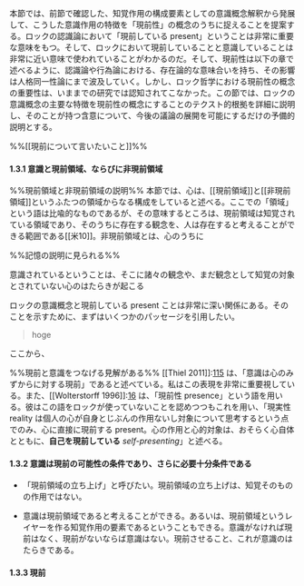 本節では、前節で確認した、知覚作用の構成要素としての意識概念解釈から発展して、こうした意識作用の特徴を「現前性」の概念のうちに捉えることを提案する。ロックの認識論において「現前している present」ということは非常に重要な意味をもつ。そして、ロックにおいて現前していることと意識していることは非常に近い意味で使われていることがわかるのだ。そして、現前性は以下の章で述べるように、認識論や行為論における、存在論的な意味合いを持ち、その影響は人格同一性論にまで波及していく。しかし、ロック哲学における現前性の概念の重要性は、いままでの研究では認知されてこなかった。この節では、ロックの意識概念の主要な特徴を現前性の概念にすることのテクスト的根拠を詳細に説明し、そのことが持つ含意について、今後の議論の展開を可能にするだけの予備的説明とする。

%%[[現前について言いたいこと]]%%

#### 1.3.1 意識と現前領域、ならびに非現前領域

%%現前領域と非現前領域の説明%%
本節では、心は、[[現前領域]]と[[非現前領域]]というふたつの領域からなる構成をしていると述べる。ここでの「領域」という語は比喩的なものであるが、その意味するところは、現前領域は知覚されている領域であり、そのうちに存在する観念を、人は存在すると考えることができる範囲である[[米10]]。非現前領域とは、心のうちに

%%記憶の説明に見られる%%

意識されているということは、そこに諸々の観念や、まだ観念として知覚の対象とされていない心のはたらきが起こる

ロックの意識概念と現前している present ことは非常に深い関係にある。そのことを示すために、まずはいくつかのパッセージを引用したい。

> hoge

ここから、



%%現前と意識をつなげる見解がある%%
[[Thiel 2011]]:[115](https://docs.google.com/spreadsheets/d/1nP26_-aBoDeikdvg6bYC9qur2RNwfL_tNCYVS5gCxFo/edit#gid=0&range=B179) は、「意識は心のみずからに対する現前」であると述べている。私はこの表現を非常に重要視している。また、[[Wolterstorff 1996]]:[16](https://docs.google.com/spreadsheets/d/1E1x6jGBvbym0whQJpg0_cgba1tab2eox7rxW3EJ5B-o/edit#gid=1692025471&range=B4) は、「現前性 presence」という語を用いる。彼はこの語をロックが使っていないことを認めつつもこれを用い、「現実性 reality は個人の心が自身とじぶんの作用ないし対象について思考するという点でのみ、心に直接に現前する present。心の作用と心的対象は、おそらく心自体とともに、**自己を現前している** *self-presenting*」と述べる。

#### 1.3.2 意識は現前の可能性の条件であり、さらに必要十分条件である



- 「現前領域の立ち上げ」と呼びたい。現前領域の立ち上げは、知覚そのものの作用ではない。


- 意識は現前領域であると考えることができる。あるいは、現前領域というレイヤーを作る知覚作用の要素であるということもできる。意識がなければ現前はなく、現前がないならば意識はない。現前させること、これが意識のはたらきである。


#### 1.3.3 現前